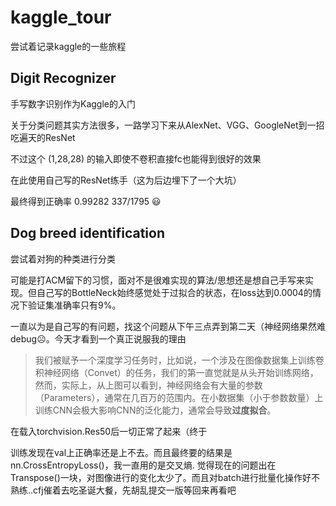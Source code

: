 # kaggle_tour
尝试着记录kaggle的一些旅程

## Digit Recognizer

手写数字识别作为Kaggle的入门

关于分类问题其实方法很多，一路学习下来从AlexNet、VGG、GoogleNet到一招吃遍天的ResNet

不过这个 (1,28,28) 的输入即使不卷积直接fc也能得到很好的效果

在此使用自己写的ResNet练手（这为后边埋下了一个大坑）



最终得到正确率  0.99282 337/1795  😃

## Dog breed identification

尝试着对狗的种类进行分类

可能是打ACM留下的习惯，面对不是很难实现的算法/思想还是想自己手写来实现。但自己写的BottleNeck始终感觉处于过拟合的状态，在loss达到0.0004的情况下验证集准确率只有9%。

一直以为是自己写的有问题，找这个问题从下午三点弄到第二天（神经网络果然难debug☹️。今天才看到一个真正说服我的理由

> 我们被赋予一个深度学习任务时，比如说，一个涉及在图像数据集上训练卷积神经网络（Convet）的任务，我们的第一直觉就是从头开始训练网络，然而，实际上，从上图可以看到，神经网络会有大量的参数（Parameters），通常在几百万的范围内。在小数据集（小于参数数量）上训练CNN会极大影响CNN的泛化能力，通常会导致**过度拟合**。

在载入torchvision.Res50后一切正常了起来（终于



训练发现在val上正确率还是上不去。而且最终要的结果是nn.CrossEntropyLoss()，我一直用的是交叉熵. 觉得现在的问题出在Transpose()一块，对图像进行的变化太少了。而且对batch进行批量化操作好不熟练..cfj催着去吃圣诞大餐，先胡乱提交一版等回来再看吧

